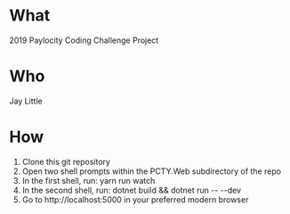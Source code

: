 # What

2019 Paylocity Coding Challenge Project

# Who

Jay Little

# How

1. Clone this git repository
2. Open two shell prompts within the PCTY.Web subdirectory of the repo
3. In the first shell, run: yarn run watch
4. In the second shell, run: dotnet build && dotnet run -- --dev
5. Go to http://localhost:5000 in your preferred modern browser